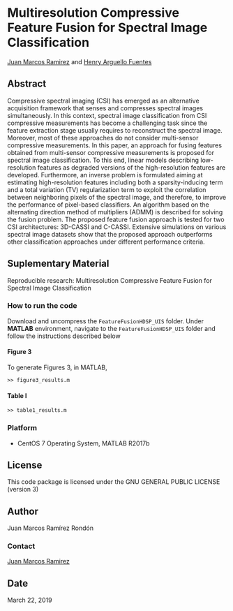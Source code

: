 # Multiresolution Compressive Feature Fusion for Spectral Image Classification

[Juan Marcos Ramirez](juanra@ula.ve) and [Henry Arguello Fuentes](henarfu@uis.edu.co)

## Abstract
Compressive spectral imaging (CSI) has emerged as an alternative acquisition framework that senses and compresses spectral images simultaneously. In this context, spectral image classification from CSI compressive measurements has become a challenging task since the feature extraction stage usually requires to reconstruct the spectral image. Moreover, most of these approaches do not consider multi-sensor compressive measurements. In this paper, an approach for fusing features obtained from multi-sensor compressive measurements is proposed for spectral image classification. To this end, linear models describing low-resolution features as degraded versions of the high-resolution features are developed. Furthermore, an inverse problem is formulated aiming at estimating high-resolution features including both a sparsity-inducing term and a total variation (TV) regularization term to exploit the correlation between neighboring pixels of the spectral image, and therefore, to improve the performance of pixel-based classifiers. An algorithm based on the alternating direction method of multipliers (ADMM) is described for solving the fusion problem. The proposed feature fusion approach is tested for two CSI architectures: 3D-CASSI and C-CASSI. Extensive simulations on various spectral image datasets show that the proposed approach outperforms other classification approaches under different performance criteria. 

## Suplementary Material

Reproducible research: Multiresolution Compressive Feature Fusion for Spectral Image Classification

### How to run the code

Download and uncompress the `FeatureFusionHDSP_UIS` folder. Under **MATLAB** environment, navigate to the `FeatureFusionHDSP_UIS` folder and follow the instructions described below

#### Figure 3

To generate Figures 3, in MATLAB, 

	>> figure3_results.m
 	
#### Table I

	>> table1_results.m

### Platform

* CentOS 7 Operating System, MATLAB R2017b

## License

This code package is licensed under the GNU GENERAL PUBLIC LICENSE (version 3)

## Author

Juan Marcos Ramírez Rondón

### Contact

[Juan Marcos Ramirez](juanra@ula.ve)

## Date

March 22, 2019

